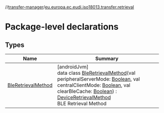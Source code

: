 //[transfer-manager](../../index.md)/[eu.europa.ec.eudi.iso18013.transfer.retrieval](index.md)

# Package-level declarations

## Types

| Name                                                 | Summary                                                                                                                                                                                                                                                                                                                                                                                                                                                                                                                                     |
|------------------------------------------------------|---------------------------------------------------------------------------------------------------------------------------------------------------------------------------------------------------------------------------------------------------------------------------------------------------------------------------------------------------------------------------------------------------------------------------------------------------------------------------------------------------------------------------------------------|
| [BleRetrievalMethod](-ble-retrieval-method/index.md) | [androidJvm]<br>data class [BleRetrievalMethod](-ble-retrieval-method/index.md)(val peripheralServerMode: [Boolean](https://kotlinlang.org/api/latest/jvm/stdlib/kotlin/-boolean/index.html), val centralClientMode: [Boolean](https://kotlinlang.org/api/latest/jvm/stdlib/kotlin/-boolean/index.html), val clearBleCache: [Boolean](https://kotlinlang.org/api/latest/jvm/stdlib/kotlin/-boolean/index.html)) : [DeviceRetrievalMethod](../eu.europa.ec.eudi.iso18013.transfer/-device-retrieval-method/index.md)<br>BLE Retrieval Method |
